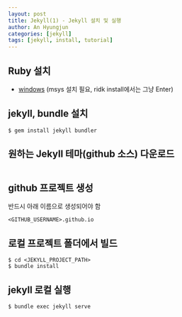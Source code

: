 ```yaml
---
layout: post
title: Jekyll(1) - Jekyll 설치 및 실행
author: An Hyungjun
categories: [jekyll]
tags: [jekyll, install, tutorial]
---
```


## Ruby 설치
- [windows](https://rubyinstaller.org/downloads/)
(msys 설치 필요, ridk install에서는 그냥 Enter)

## jekyll, bundle 설치
```
$ gem install jekyll bundler
```

## 원하는 Jekyll 테마(github 소스) 다운로드
```
```

## github 프로젝트 생성
반드시 아래 이름으로 생성되어야 함
```
<GITHUB_USERNAME>.github.io
```

## 로컬 프로젝트 폴더에서 빌드
```
$ cd <JEKYLL_PROJECT_PATH>
$ bundle install
```

## jekyll 로컬 실행
```
$ bundle exec jekyll serve
```

